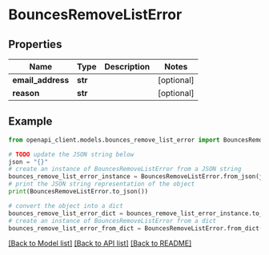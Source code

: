 # BouncesRemoveListError


## Properties

Name | Type | Description | Notes
------------ | ------------- | ------------- | -------------
**email_address** | **str** |  | [optional] 
**reason** | **str** |  | [optional] 

## Example

```python
from openapi_client.models.bounces_remove_list_error import BouncesRemoveListError

# TODO update the JSON string below
json = "{}"
# create an instance of BouncesRemoveListError from a JSON string
bounces_remove_list_error_instance = BouncesRemoveListError.from_json(json)
# print the JSON string representation of the object
print(BouncesRemoveListError.to_json())

# convert the object into a dict
bounces_remove_list_error_dict = bounces_remove_list_error_instance.to_dict()
# create an instance of BouncesRemoveListError from a dict
bounces_remove_list_error_from_dict = BouncesRemoveListError.from_dict(bounces_remove_list_error_dict)
```
[[Back to Model list]](../README.md#documentation-for-models) [[Back to API list]](../README.md#documentation-for-api-endpoints) [[Back to README]](../README.md)


